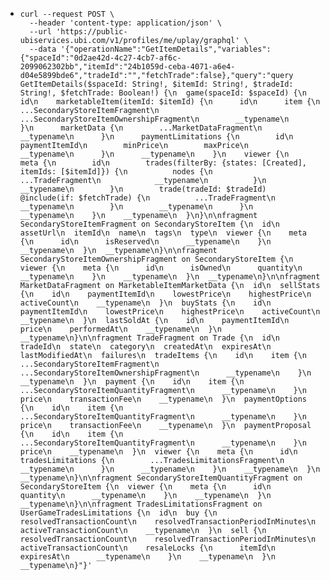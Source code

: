 - ```
  curl --request POST \
    --header 'content-type: application/json' \
    --url 'https://public-ubiservices.ubi.com/v1/profiles/me/uplay/graphql' \
    --data '{"operationName":"GetItemDetails","variables":{"spaceId":"0d2ae42d-4c27-4cb7-af6c-2099062302bb","itemId":"24b1059d-ceba-4071-a6e4-d04e5899bde6","tradeId":"","fetchTrade":false},"query":"query GetItemDetails($spaceId: String!, $itemId: String!, $tradeId: String!, $fetchTrade: Boolean!) {\n  game(spaceId: $spaceId) {\n    id\n    marketableItem(itemId: $itemId) {\n      id\n      item {\n        ...SecondaryStoreItemFragment\n        ...SecondaryStoreItemOwnershipFragment\n        __typename\n      }\n      marketData {\n        ...MarketDataFragment\n        __typename\n      }\n      paymentLimitations {\n        id\n        paymentItemId\n        minPrice\n        maxPrice\n        __typename\n      }\n      __typename\n    }\n    viewer {\n      meta {\n        id\n        trades(filterBy: {states: [Created], itemIds: [$itemId]}) {\n          nodes {\n            ...TradeFragment\n            __typename\n          }\n          __typename\n        }\n        trade(tradeId: $tradeId) @include(if: $fetchTrade) {\n          ...TradeFragment\n          __typename\n        }\n        __typename\n      }\n      __typename\n    }\n    __typename\n  }\n}\n\nfragment SecondaryStoreItemFragment on SecondaryStoreItem {\n  id\n  assetUrl\n  itemId\n  name\n  tags\n  type\n  viewer {\n    meta {\n      id\n      isReserved\n      __typename\n    }\n    __typename\n  }\n  __typename\n}\n\nfragment SecondaryStoreItemOwnershipFragment on SecondaryStoreItem {\n  viewer {\n    meta {\n      id\n      isOwned\n      quantity\n      __typename\n    }\n    __typename\n  }\n  __typename\n}\n\nfragment MarketDataFragment on MarketableItemMarketData {\n  id\n  sellStats {\n    id\n    paymentItemId\n    lowestPrice\n    highestPrice\n    activeCount\n    __typename\n  }\n  buyStats {\n    id\n    paymentItemId\n    lowestPrice\n    highestPrice\n    activeCount\n    __typename\n  }\n  lastSoldAt {\n    id\n    paymentItemId\n    price\n    performedAt\n    __typename\n  }\n  __typename\n}\n\nfragment TradeFragment on Trade {\n  id\n  tradeId\n  state\n  category\n  createdAt\n  expiresAt\n  lastModifiedAt\n  failures\n  tradeItems {\n    id\n    item {\n      ...SecondaryStoreItemFragment\n      ...SecondaryStoreItemOwnershipFragment\n      __typename\n    }\n    __typename\n  }\n  payment {\n    id\n    item {\n      ...SecondaryStoreItemQuantityFragment\n      __typename\n    }\n    price\n    transactionFee\n    __typename\n  }\n  paymentOptions {\n    id\n    item {\n      ...SecondaryStoreItemQuantityFragment\n      __typename\n    }\n    price\n    transactionFee\n    __typename\n  }\n  paymentProposal {\n    id\n    item {\n      ...SecondaryStoreItemQuantityFragment\n      __typename\n    }\n    price\n    __typename\n  }\n  viewer {\n    meta {\n      id\n      tradesLimitations {\n        ...TradesLimitationsFragment\n        __typename\n      }\n      __typename\n    }\n    __typename\n  }\n  __typename\n}\n\nfragment SecondaryStoreItemQuantityFragment on SecondaryStoreItem {\n  viewer {\n    meta {\n      id\n      quantity\n      __typename\n    }\n    __typename\n  }\n  __typename\n}\n\nfragment TradesLimitationsFragment on UserGameTradesLimitations {\n  id\n  buy {\n    resolvedTransactionCount\n    resolvedTransactionPeriodInMinutes\n    activeTransactionCount\n    __typename\n  }\n  sell {\n    resolvedTransactionCount\n    resolvedTransactionPeriodInMinutes\n    activeTransactionCount\n    resaleLocks {\n      itemId\n      expiresAt\n      __typename\n    }\n    __typename\n  }\n  __typename\n}"}'
  ```
